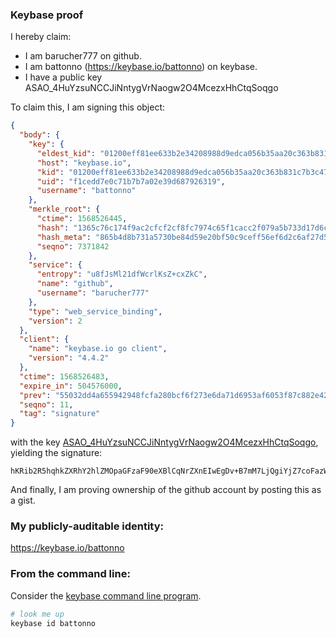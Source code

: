 ### Keybase proof

I hereby claim:

  * I am barucher777 on github.
  * I am battonno (https://keybase.io/battonno) on keybase.
  * I have a public key ASAO_4HuYzsuNCCJiNntygVrNaogw2O4McezxHhCtqSoqgo

To claim this, I am signing this object:

```json
{
  "body": {
    "key": {
      "eldest_kid": "01200eff81ee633b2e34208988d9edca056b35aa20c363b831c7b3c47842b6a4a8aa0a",
      "host": "keybase.io",
      "kid": "01200eff81ee633b2e34208988d9edca056b35aa20c363b831c7b3c47842b6a4a8aa0a",
      "uid": "f1cedd7e0c71b7b7a02e39d687926319",
      "username": "battonno"
    },
    "merkle_root": {
      "ctime": 1568526445,
      "hash": "1365c76c174f9ac2cfcf2cf8fc7974c65f1cacc2f079a5b733d17d6cb588cc1af523cb6a2aeaf6b0c9750580e25818c2c178a24bd5e43e23c4c6ccb434e4c27e",
      "hash_meta": "865b4d8b731a5730be84d59e20bf50c9ceff56ef6d2c6af27d52f7ce04efaf04",
      "seqno": 7371842
    },
    "service": {
      "entropy": "u8fJsMl21dfWcrlKsZ+cxZkC",
      "name": "github",
      "username": "barucher777"
    },
    "type": "web_service_binding",
    "version": 2
  },
  "client": {
    "name": "keybase.io go client",
    "version": "4.4.2"
  },
  "ctime": 1568526483,
  "expire_in": 504576000,
  "prev": "55032dd4a655942948fcfa280bcf6f273e6da71d6953af6053f87c882e422209",
  "seqno": 11,
  "tag": "signature"
}
```

with the key [ASAO_4HuYzsuNCCJiNntygVrNaogw2O4McezxHhCtqSoqgo](https://keybase.io/battonno), yielding the signature:

```
hKRib2R5hqhkZXRhY2hlZMOpaGFzaF90eXBlCqNrZXnEIwEgDv+B7mM7LjQgiYjZ7coFazWqIMNjuDHHs8R4QrakqKoKp3BheWxvYWTESpcCC8QgVQMt1KZVlClI/PooC89vJz5tpx1pU69gU/h8iC5CIgnEIG98so0jsPZ/qcPgDpySz4N5VDIL26L99QN9WFPtVrmuAgHCo3NpZ8RAmIaX+eDFbB7k3+pfS8TCW7dxp9djSpi94SbKBPb7dOsXOvpttmRnVnlu34YFSDi1O5yEjWCWlu/rePaB5y39A6hzaWdfdHlwZSCkaGFzaIKkdHlwZQildmFsdWXEIItgUcJebkDEWTG3B207lUduOFVo+10MPlOlntXTnj4vo3RhZ80CAqd2ZXJzaW9uAQ==

```

And finally, I am proving ownership of the github account by posting this as a gist.

### My publicly-auditable identity:

https://keybase.io/battonno

### From the command line:

Consider the [keybase command line program](https://keybase.io/download).

```bash
# look me up
keybase id battonno
```
